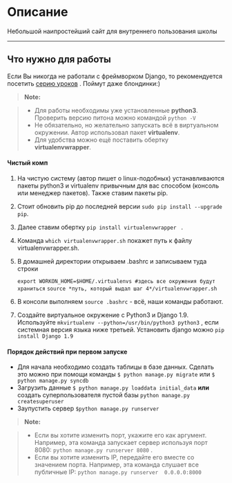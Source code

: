 Описание
===================

Небольшой наипростейший сайт для внутреннего пользования школы

----------


Что нужно для работы
-------------

Если Вы никогда не работали с фреймворком Django, то рекомендуется посетить [серию уроков](http://tutorial.djangogirls.org/ru/) . Поймут даже блондинки:) 

> **Note:**

> - Для работы необходимы уже установленные **python3**. Проверить версию питона можно командой `python -V `
> - Не обязательно, но желательно запускать всё в виртуальном окружении. Автор использовал пакет **virtualenv**.
> - Для удобства можно ещё поставить обертку **virtualenvwrapper**. 

#### Чистый комп

1. На чистую систему (автор пишет о linux-подобных) устанавливаются пакеты python3 и virtualenv привычным для вас способом (консоль или менеджер пакетов). Также ставим пакеты pip. 
2. Стоит обновить pip до последней версии `sudo pip install --upgrade pip`.
3. Далее ставим обертку `pip install virtualenvwrapper ` . 
4. Команда `which virtualenvwrapper.sh` покажет путь к файлу virtualenvwrapper.sh. 
5. В домашней директории открываем .bashrc и записываем туда строки 
    
    `export WORKON_HOME=$HOME/.virtualenvs #здесь все окружения будут храниться`
    `source *путь, который выдал шаг 4*/virtualenvwrapper.sh`
    
6. В консоли выполняем `source .bashrc` - всё, наши команды работают.
7. Создайте виртуальное окружение с Python3 и Django 1.9. Используйте `mkvirtualenv --python=/usr/bin/python3 python3` , если системная версия языка ниже третьей. Установить django можно `pip install Django 1.9`

#### Порядок действий при первом запуске

 - Для начала необходимо создать таблицы в базе данных. Сделать это можно при помощи команды `$ python manage.py migrate` или `$ python manage.py syncdb`
 - Загрузить данные `$ python manage.py loaddata initial_data` **или** создать суперпользователя пустой базы `python manage.py createsuperuser`
 - Заупустить сервер `$python manage.py runserver`

> **Note:**

> - Если вы хотите изменить порт, укажите его как аргумент. Например, эта команда запускает сервер используя порт 8080: `python manage.py runserver 8080` .
> - Если вы хотите изменить IP, передайте его вместе со значением порта. Например, эта команда слушает все публичные IP: `python manage.py runserver  0.0.0.0:8000` 

